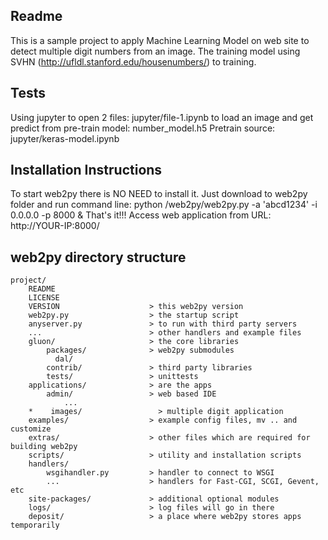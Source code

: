 ## Readme

This is a sample project to apply Machine Learning Model on web site to detect multiple digit numbers from an image.
The training model using SVHN (http://ufldl.stanford.edu/housenumbers/) to training.

## Tests
Using jupyter to open 2 files: jupyter/file-1.ipynb to load an image and get predict from pre-train model: number_model.h5
Pretrain source: jupyter/keras-model.ipynb


## Installation Instructions

To start web2py there is NO NEED to install it. Just download to web2py folder and run command line:
    python /web2py/web2py.py -a 'abcd1234' -i 0.0.0.0 -p 8000 &
That's it!!!
Access web application from URL: http://YOUR-IP:8000/
## web2py directory structure

    project/
        README
        LICENSE
        VERSION                    > this web2py version
        web2py.py                  > the startup script
        anyserver.py               > to run with third party servers
        ...                        > other handlers and example files
        gluon/                     > the core libraries
            packages/              > web2py submodules
              dal/
            contrib/               > third party libraries
            tests/                 > unittests
        applications/              > are the apps
            admin/                 > web based IDE
                ...
        *    images/                 > multiple digit application
        examples/                  > example config files, mv .. and customize
        extras/                    > other files which are required for building web2py
        scripts/                   > utility and installation scripts
        handlers/
            wsgihandler.py         > handler to connect to WSGI
            ...                    > handlers for Fast-CGI, SCGI, Gevent, etc
        site-packages/             > additional optional modules
        logs/                      > log files will go in there
        deposit/                   > a place where web2py stores apps temporarily

